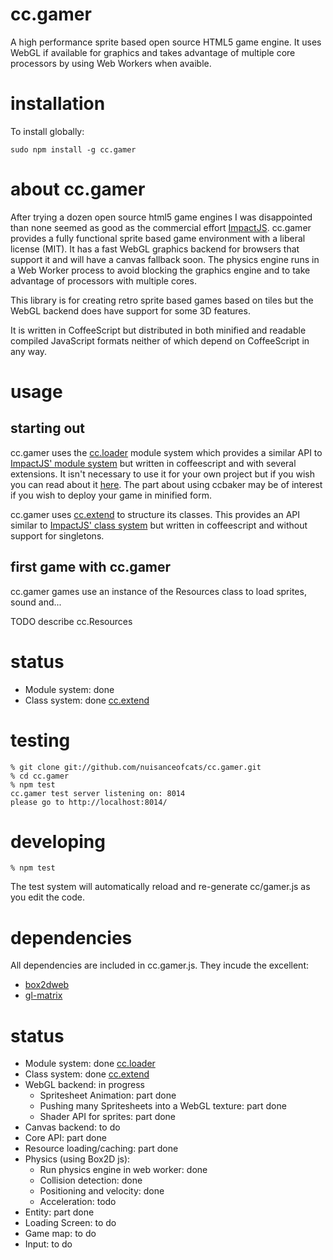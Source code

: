 # cc.gamer
A high performance sprite based open source HTML5 game engine. It uses WebGL if available for graphics and takes advantage of multiple core processors by using Web Workers when avaible.

# installation
To install globally:
```
sudo npm install -g cc.gamer
```

# about cc.gamer

After trying a dozen open source html5 game engines I was disappointed than none seemed as good as the commercial effort [ImpactJS](http://impactjs.com/). cc.gamer provides a fully functional sprite based game environment with a liberal license (MIT). It has a fast WebGL graphics backend for browsers that support it and will have a canvas fallback soon. The physics engine runs in a Web Worker process to avoid blocking the graphics engine and to take advantage of processors with multiple cores.

This library is for creating retro sprite based games based on tiles but the WebGL backend does have support for some 3D features.

It is written in CoffeeScript but distributed in both minified and readable compiled JavaScript formats neither of which depend on CoffeeScript in any way.

# usage

## starting out

cc.gamer uses the [cc.loader](http://github.com/nuisanceofcats/cc.loader) module system which provides a similar API to [ImpactJS' module system](http://impactjs.com/) but written in coffeescript and with several extensions. It isn't necessary to use it for your own project but if you wish you can read about it [here](http://github.com/nuisanceofcats/cc.loader). The part about using ccbaker may be of interest if you wish to deploy your game in minified form.

cc.gamer uses [cc.extend](http://github.com/nuisanceofcats/cc.extend) to structure its classes. This provides an API similar to [ImpactJS' class system](http://impactjs.com/) but written in coffeescript and without support for singletons.


## first game with cc.gamer

cc.gamer games use an instance of the Resources class to load sprites, sound and...

TODO describe cc.Resources

# status
* Module system: done
* Class system: done [cc.extend](http://github.com/nuisanceofcats/cc.extend)

# testing
```
% git clone git://github.com/nuisanceofcats/cc.gamer.git
% cd cc.gamer
% npm test
cc.gamer test server listening on: 8014
please go to http://localhost:8014/
```

# developing
```
% npm test
```

The test system will automatically reload and re-generate cc/gamer.js as you edit the code.

# dependencies
All dependencies are included in cc.gamer.js. They incude the excellent:

* [box2dweb](http://code.google.com/p/box2dweb/)
* [gl-matrix](https://github.com/toji/gl-matrix)

# status
* Module system: done [cc.loader](http://github.com/nuisanceofcats/cc.loader)
* Class system: done [cc.extend](http://github.com/nuisanceofcats/cc.extend)
* WebGL backend: in progress
    * Spritesheet Animation: part done
    * Pushing many Spritesheets into a WebGL texture: part done
    * Shader API for sprites: part done
* Canvas backend: to do
* Core API: part done
* Resource loading/caching: part done
* Physics (using Box2D js):
    * Run physics engine in web worker: done
    * Collision detection: done
    * Positioning and velocity: done
    * Acceleration: todo
* Entity: part done
* Loading Screen: to do
* Game map: to do
* Input: to do
